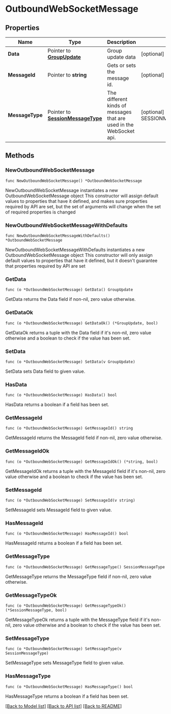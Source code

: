 # OutboundWebSocketMessage

## Properties

Name | Type | Description | Notes
------------ | ------------- | ------------- | -------------
**Data** | Pointer to [**GroupUpdate**](GroupUpdate.md) | Group update data | [optional] 
**MessageId** | Pointer to **string** | Gets or sets the message id. | [optional] 
**MessageType** | Pointer to [**SessionMessageType**](SessionMessageType.md) | The different kinds of messages that are used in the WebSocket api. | [optional] [readonly] [default to SESSIONMESSAGETYPE_SYNC_PLAY_GROUP_UPDATE]

## Methods

### NewOutboundWebSocketMessage

`func NewOutboundWebSocketMessage() *OutboundWebSocketMessage`

NewOutboundWebSocketMessage instantiates a new OutboundWebSocketMessage object
This constructor will assign default values to properties that have it defined,
and makes sure properties required by API are set, but the set of arguments
will change when the set of required properties is changed

### NewOutboundWebSocketMessageWithDefaults

`func NewOutboundWebSocketMessageWithDefaults() *OutboundWebSocketMessage`

NewOutboundWebSocketMessageWithDefaults instantiates a new OutboundWebSocketMessage object
This constructor will only assign default values to properties that have it defined,
but it doesn't guarantee that properties required by API are set

### GetData

`func (o *OutboundWebSocketMessage) GetData() GroupUpdate`

GetData returns the Data field if non-nil, zero value otherwise.

### GetDataOk

`func (o *OutboundWebSocketMessage) GetDataOk() (*GroupUpdate, bool)`

GetDataOk returns a tuple with the Data field if it's non-nil, zero value otherwise
and a boolean to check if the value has been set.

### SetData

`func (o *OutboundWebSocketMessage) SetData(v GroupUpdate)`

SetData sets Data field to given value.

### HasData

`func (o *OutboundWebSocketMessage) HasData() bool`

HasData returns a boolean if a field has been set.

### GetMessageId

`func (o *OutboundWebSocketMessage) GetMessageId() string`

GetMessageId returns the MessageId field if non-nil, zero value otherwise.

### GetMessageIdOk

`func (o *OutboundWebSocketMessage) GetMessageIdOk() (*string, bool)`

GetMessageIdOk returns a tuple with the MessageId field if it's non-nil, zero value otherwise
and a boolean to check if the value has been set.

### SetMessageId

`func (o *OutboundWebSocketMessage) SetMessageId(v string)`

SetMessageId sets MessageId field to given value.

### HasMessageId

`func (o *OutboundWebSocketMessage) HasMessageId() bool`

HasMessageId returns a boolean if a field has been set.

### GetMessageType

`func (o *OutboundWebSocketMessage) GetMessageType() SessionMessageType`

GetMessageType returns the MessageType field if non-nil, zero value otherwise.

### GetMessageTypeOk

`func (o *OutboundWebSocketMessage) GetMessageTypeOk() (*SessionMessageType, bool)`

GetMessageTypeOk returns a tuple with the MessageType field if it's non-nil, zero value otherwise
and a boolean to check if the value has been set.

### SetMessageType

`func (o *OutboundWebSocketMessage) SetMessageType(v SessionMessageType)`

SetMessageType sets MessageType field to given value.

### HasMessageType

`func (o *OutboundWebSocketMessage) HasMessageType() bool`

HasMessageType returns a boolean if a field has been set.


[[Back to Model list]](../README.md#documentation-for-models) [[Back to API list]](../README.md#documentation-for-api-endpoints) [[Back to README]](../README.md)


